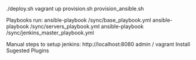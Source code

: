 ./deploy.sh
    vagrant up
        provision.sh
        provision_ansible.sh

Playbooks run:
    ansible-playbook /sync/base_playbook.yml
    ansible-playbook /sync/servers_playbook.yml
    ansible-playbook /sync/jenkins_master_playbook.yml

Manual steps to setup jenkins:
http://localhost:8080
    admin / vagrant
    Install Sugested Plugins


